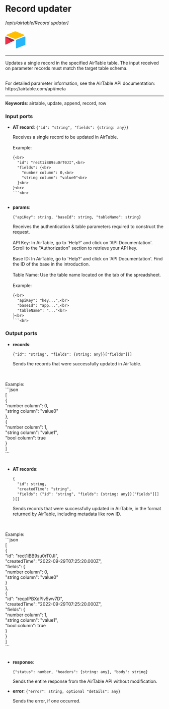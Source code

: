 # Record updater

_[apis/airtable/Record updater]_

![icon](</assets/icons/5555939f-919c-41f8-847e-4b71cd64b2df.png>)

---

Updates a single record in the specified AirTable table. The input received on parameter records must match the target table schema.
<br>

<br>
For detailed parameter information, see the AirTable API documentation: 
<br>
https://airtable.com/api/meta<br>

---

__Keywords__: airtable, update, append, record, row

### Input ports

* __AT record__: ` {"id": "string", "fields": {string: any}} `

    Receives a single record to be updated in AirTable.<br>
    <br>
    Example:<br>
    ```json<br>
    {<br>
      "id": "rect1iBB9su0rT0JI",<br>
      "fields": {<br>
        "number column": 0,<br>
        "string column": "value0"<br>
      }<br>
    }<br>
    ```<br>


* __params__: 
    ```
    {"apiKey": string, "baseId": string, "tableName": string}
    ```

    Receives the authentication & table parameters required to construct the request.<br>
    <br>
    API Key: In AirTable, go to 'Help?' and click on 'API Documentation'. Scroll to the "Authorization" section to retrieve your API key.<br>
    <br>
    Base ID: In AirTable, go to 'Help?' and click on 'API Documentation'. Find the ID of the base in the introduction.<br>
    <br>
    Table Name: Use the table name located on the tab of the spreadsheet.<br>
    <br>
    Example:<br>
    ```json<br>
    {<br>
      "apiKey": "key...",<br>
      "baseId": "app...",<br>
      "tableName": "..."<br>
    }<br>
    ```<br>

### Output ports

* __records__: 
    ```
    {"id": "string", "fields": {string: any}}["fields"][]
    ```

    Sends the records that were successfully updated in AirTable.
<br>
    
<br>
    Example:
<br>
    ```json
<br>
    [
<br>
      {
<br>
        "number column": 0,
<br>
        "string column": "value0"
<br>
      },
<br>
      {
<br>
        "number column": 1,
<br>
        "string column": "value1",
<br>
        "bool column": true
<br>
      }
<br>
    ]
<br>
    ```
<br>
    <br>


* __AT records__: 
    ```
    {
      "id": string,
      "createdTime": "string",
      "fields": {"id": "string", "fields": {string: any}}["fields"][]
    }[]
    ```

    Sends records that were successfully updated in AirTable, in the format returned by AirTable, including metadata like row ID.
<br>
    
<br>
    Example:
<br>
    ```json
<br>
    [
<br>
      {
<br>
        "id": "rect1iBB9su0rT0JI",
<br>
        "createdTime": "2022-09-29T07:25:20.000Z",
<br>
        "fields": {
<br>
          "number column": 0,
<br>
          "string column": "value0"
<br>
        }
<br>
      },
<br>
      {
<br>
        "id": "recpIPBXdPlv5wv7D",
<br>
        "createdTime": "2022-09-29T07:25:20.000Z",
<br>
        "fields": {
<br>
          "number column": 1,
<br>
          "string column": "value1",
<br>
          "bool column": true
<br>
        }
<br>
      }
<br>
    ]
<br>
    ```
<br>
    <br>


* __response__: 
    ```
    {"status": number, "headers": {string: any}, "body": string}
    ```

    Sends the entire response from the AirTable API without modification.<br>


* __error__: ` {"error": string, optional "details": any} `

    Sends the error, if one occurred.<br>

